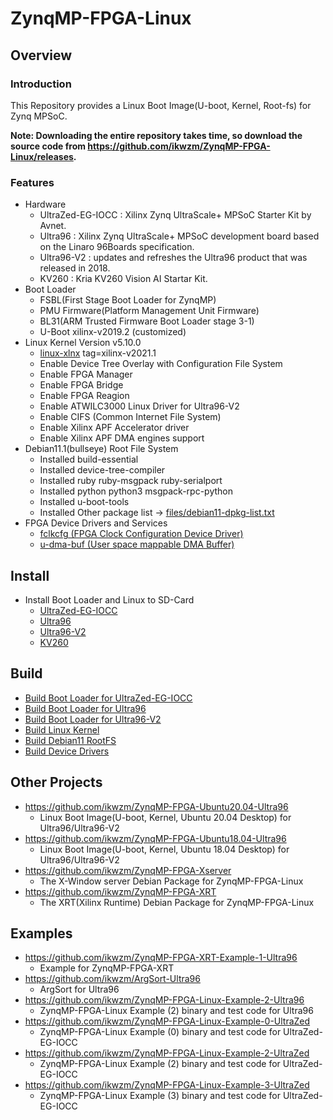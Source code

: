 ZynqMP-FPGA-Linux
====================================================================================

Overview
------------------------------------------------------------------------------------

### Introduction

This Repository provides a Linux Boot Image(U-boot, Kernel, Root-fs) for Zynq MPSoC.

**Note: Downloading the entire repository takes time, so download the source code from https://github.com/ikwzm/ZynqMP-FPGA-Linux/releases.**

### Features

* Hardware
  + UltraZed-EG-IOCC : Xilinx Zynq UltraScale+ MPSoC Starter Kit by Avnet.
  + Ultra96    : Xilinx Zynq UltraScale+ MPSoC development board based on the Linaro 96Boards specification. 
  + Ultra96-V2 : updates and refreshes the Ultra96 product that was released in 2018.
  + KV260 : Kria KV260 Vision AI Startar Kit.
* Boot Loader
  + FSBL(First Stage Boot Loader for ZynqMP)
  + PMU Firmware(Platform Management Unit Firmware)
  + BL31(ARM Trusted Firmware Boot Loader stage 3-1)
  + U-Boot xilinx-v2019.2 (customized)
* Linux Kernel Version v5.10.0
  + [linux-xlnx](https://github.com/Xilinx/linux-xlnx) tag=xilinx-v2021.1
  + Enable Device Tree Overlay with Configuration File System
  + Enable FPGA Manager
  + Enable FPGA Bridge
  + Enable FPGA Reagion
  + Enable ATWILC3000 Linux Driver for Ultra96-V2
  + Enable CIFS (Common Internet File System)
  + Enable Xilinx APF Accelerator driver
  + Enable Xilinx APF DMA engines support
* Debian11.1(bullseye) Root File System
  + Installed build-essential
  + Installed device-tree-compiler
  + Installed ruby ruby-msgpack ruby-serialport
  + Installed python python3 msgpack-rpc-python
  + Installed u-boot-tools
  + Installed Other package list -> [files/debian11-dpkg-list.txt](files/debian11-dpkg-list.txt)
* FPGA Device Drivers and Services
  + [fclkcfg    (FPGA Clock Configuration Device Driver)](https://github.com/ikwzm/fclkcfg)
  + [u-dma-buf  (User space mappable DMA Buffer)](https://github.com/ikwzm/udmabuf)

Install
------------------------------------------------------------------------------------

* Install Boot Loader and Linux to SD-Card
  + [UltraZed-EG-IOCC](doc/install/ultrazed-eg-iocc.md)
  + [Ultra96](doc/install/ultra96.md)
  + [Ultra96-V2](doc/install/ultra96v2.md)
  + [KV260](doc/install/kv260.md)

Build 
------------------------------------------------------------------------------------

* [Build Boot Loader for UltraZed-EG-IOCC](target/UltraZed-EG-IOCC/build-v2019.2/Readme.md)
* [Build Boot Loader for Ultra96](target/Ultra96/build-v2019.2/Readme.md)
* [Build Boot Loader for Ultra96-V2](target/Ultra96-V2/build-v2019.2/Readme.md)
* [Build Linux Kernel](doc/build/linux-xlnx-v2021.1-zynqmp-fpga.md)
* [Build Debian11 RootFS](doc/build/debian11-rootfs.md)
* [Build Device Drivers](doc/build/device-drivers.md)

Other Projects
------------------------------------------------------------------------------------

* https://github.com/ikwzm/ZynqMP-FPGA-Ubuntu20.04-Ultra96
  + Linux Boot Image(U-boot, Kernel, Ubuntu 20.04 Desktop) for Ultra96/Ultra96-V2
* https://github.com/ikwzm/ZynqMP-FPGA-Ubuntu18.04-Ultra96
  + Linux Boot Image(U-boot, Kernel, Ubuntu 18.04 Desktop) for Ultra96/Ultra96-V2
* https://github.com/ikwzm/ZynqMP-FPGA-Xserver
  + The X-Window server Debian Package for ZynqMP-FPGA-Linux
* https://github.com/ikwzm/ZynqMP-FPGA-XRT
  + The XRT(Xilinx Runtime) Debian Package for ZynqMP-FPGA-Linux


Examples
------------------------------------------------------------------------------------

* https://github.com/ikwzm/ZynqMP-FPGA-XRT-Example-1-Ultra96
  + Example for ZynqMP-FPGA-XRT
* https://github.com/ikwzm/ArgSort-Ultra96
  + ArgSort for Ultra96
* https://github.com/ikwzm/ZynqMP-FPGA-Linux-Example-2-Ultra96
  + ZynqMP-FPGA-Linux Example (2) binary and test code for Ultra96
* https://github.com/ikwzm/ZynqMP-FPGA-Linux-Example-0-UltraZed
  + ZynqMP-FPGA-Linux Example (0) binary and test code for UltraZed-EG-IOCC
* https://github.com/ikwzm/ZynqMP-FPGA-Linux-Example-2-UltraZed
  + ZynqMP-FPGA-Linux Example (2) binary and test code for UltraZed-EG-IOCC
* https://github.com/ikwzm/ZynqMP-FPGA-Linux-Example-3-UltraZed
  + ZynqMP-FPGA-Linux Example (3) binary and test code for UltraZed-EG-IOCC
